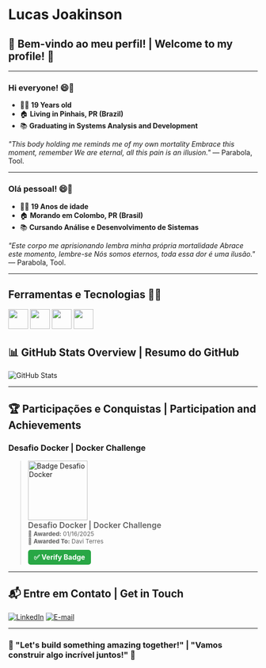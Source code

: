 <!--
**Davez99/Davez99** é um ✨ _repositório especial_ ✨ porque seu `README.md` (este arquivo) aparece no seu perfil do GitHub.
-->

# Lucas Joakinson

## 🌟 Bem-vindo ao meu perfil! | Welcome to my profile! 🌟

---

### Hi everyone! 😄🤙
- 👨🏻 **19 Years old**
- 🏠 **Living in Pinhais, PR (Brazil)**
- 📚 **Graduating in Systems Analysis and Development**

_"This body holding me reminds me of my own mortality
Embrace this moment, remember
We are eternal, all this pain is an illusion."_ — Parabola, Tool.

---

### Olá pessoal! 😄🤙
- 👨🏻 **19 Anos de idade**
- 🏠 **Morando em Colombo, PR (Brasil)**
- 📚 **Cursando Análise e Desenvolvimento de Sistemas**

_"Este corpo me aprisionando lembra minha própria mortalidade
Abrace este momento, lembre-se
Nós somos eternos, toda essa dor é uma ilusão."_ — Parabola, Tool.

---

## Ferramentas e Tecnologias 👨‍💻

<img src="https://cdn.jsdelivr.net/gh/devicons/devicon@latest/icons/html5/html5-original.svg" width="40" height="40" /> <img src="https://cdn.jsdelivr.net/gh/devicons/devicon@latest/icons/css3/css3-original.svg"  width="40" height="40"/> <img src="https://cdn.jsdelivr.net/gh/devicons/devicon@latest/icons/javascript/javascript-original.svg" width="40" height="40"/> <img src="https://cdn.jsdelivr.net/gh/devicons/devicon@latest/icons/react/react-original.svg" width="40" height="40"/>   
  
## 📊 GitHub Stats Overview | Resumo do GitHub

![GitHub Stats](https://github-readme-stats.vercel.app/api?username=Lukakau&theme=tokyonight&bg_color=0D1117&border_color=30A3DC&show_icons=true&icon_color=30A3DC&title_color=E94D5F&text_color=FFFFFF)

---

## 🏆 Participações e Conquistas | Participation and Achievements

### Desafio Docker | Docker Challenge
<blockquote class="badgr-badge">
<a href="https://api.badgr.io/public/assertions/_HchD1CMTYCA5OZljIaThw">
<img width="120px" height="120px" src="https://api.badgr.io/public/assertions/_HchD1CMTYCA5OZljIaThw/image" alt="Badge Desafio Docker">
</a>
<p style="margin: 0; font-size: 16px; font-weight: 600;">Desafio Docker | Docker Challenge</p>
<p style="margin: 0; font-size: 12px;">🏅 <strong>Awarded:</strong> 01/16/2025</p>
<p style="margin: 0; font-size: 12px;">🎉 <strong>Awarded To:</strong> Davi Terres</p>
<p style="margin-top: 10px;">
<a href="https://badgecheck.io?url=https%3A%2F%2Fapi.badgr.io%2Fpublic%2Fassertions%2F_HchD1CMTYCA5OZljIaThw&amp;identity__email=davi.mdr%40gmail.com" 
style="display: inline-block; font-size: 14px; font-weight: bold; padding: 6px 12px; color: white; background-color: #28A745; text-decoration: none; border-radius: 5px;">
✅ Verify Badge
</a>
</p>
</blockquote>

---

## 📬 Entre em Contato | Get in Touch

[![LinkedIn](https://img.shields.io/badge/-LinkedIn-blue?style=for-the-badge&logo=linkedin)]([https://www.linkedin.com/in/davi-t-9b7402126/](https://www.linkedin.com/in/lucas-joakinson-de-paula-pires-063221249/))  
[![E-mail](https://img.shields.io/badge/-E--mail-red?style=for-the-badge&logo=gmail&logoColor=white)](mailto:lucasjoakinson14@gmail.com)

---

### 🌟 "Let's build something amazing together!" | "Vamos construir algo incrível juntos!" 🌟
